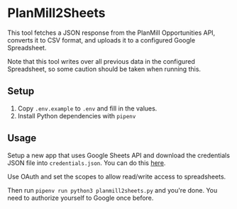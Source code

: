 # PlanMill2Sheets

This tool fetches a JSON response from the PlanMill Opportunities API, converts it to CSV format, and uploads it to a configured Google Spreadsheet.

Note that this tool writes over all previous data in the configured Spreadsheet, so some caution should be taken when running this.

## Setup

1. Copy `.env.example` to `.env` and fill in the values.
2. Install Python dependencies with `pipenv`

## Usage

Setup a new app that uses Google Sheets API and download the credentials JSON file into `credentials.json`. You can do this [here](https://console.developers.google.com/).

Use OAuth and set the scopes to allow read/write access to spreadsheets.

Then run `pipenv run python3 planmill2sheets.py` and you're done. You need to authorize yourself to Google once before.
